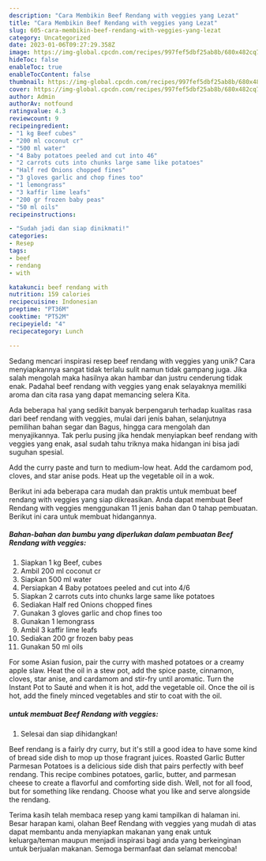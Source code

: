 ```yaml
---
description: "Cara Membikin Beef Rendang with veggies yang Lezat"
title: "Cara Membikin Beef Rendang with veggies yang Lezat"
slug: 605-cara-membikin-beef-rendang-with-veggies-yang-lezat
category: Uncategorized
date: 2023-01-06T09:27:29.358Z
image: https://img-global.cpcdn.com/recipes/997fef5dbf25ab8b/680x482cq70/beef-rendang-with-veggies-foto-resep-utama.jpg
hideToc: false
enableToc: true
enableTocContent: false
thumbnail: https://img-global.cpcdn.com/recipes/997fef5dbf25ab8b/680x482cq70/beef-rendang-with-veggies-foto-resep-utama.jpg
cover: https://img-global.cpcdn.com/recipes/997fef5dbf25ab8b/680x482cq70/beef-rendang-with-veggies-foto-resep-utama.jpg
author: Admin
authorAv: notfound
ratingvalue: 4.3
reviewcount: 9
recipeingredient:
- "1 kg Beef cubes"
- "200 ml coconut cr"
- "500 ml water"
- "4 Baby potatoes peeled and cut into 46"
- "2 carrots cuts into chunks large same like potatoes"
- "Half red Onions chopped fines"
- "3 gloves garlic and chop fines too"
- "1 lemongrass"
- "3 kaffir lime leafs"
- "200 gr frozen baby peas"
- "50 ml oils"
recipeinstructions:

- "Sudah jadi dan siap dinikmati!"
categories:
- Resep
tags:
- beef
- rendang
- with

katakunci: beef rendang with 
nutrition: 159 calories
recipecuisine: Indonesian
preptime: "PT36M"
cooktime: "PT52M"
recipeyield: "4"
recipecategory: Lunch

---
```





Sedang mencari inspirasi resep beef rendang with veggies yang unik? Cara menyiapkannya sangat tidak terlalu sulit namun tidak gampang juga. Jika salah mengolah maka hasilnya akan hambar dan justru cenderung tidak enak. Padahal beef rendang with veggies yang enak selayaknya memiliki aroma dan cita rasa yang dapat memancing selera Kita.





Ada beberapa hal yang sedikit banyak berpengaruh terhadap kualitas rasa dari beef rendang with veggies, mulai dari jenis bahan, selanjutnya pemilihan bahan segar dan Bagus, hingga cara mengolah dan menyajikannya. Tak perlu pusing jika hendak menyiapkan beef rendang with veggies yang enak,      asal sudah tahu triknya maka hidangan ini bisa jadi suguhan spesial.














Add the curry paste and turn to medium-low heat. Add the cardamom pod, cloves, and star anise pods. Heat up the vegetable oil in a wok.






Berikut ini ada beberapa cara mudah dan praktis untuk membuat beef rendang with veggies yang siap dikreasikan. Anda dapat membuat Beef Rendang with veggies menggunakan 11 jenis bahan dan 0 tahap pembuatan. Berikut ini cara untuk membuat hidangannya.

<!--inarticleads1-->

##### Bahan-bahan dan bumbu yang diperlukan dalam pembuatan Beef Rendang with veggies:

1. Siapkan 1 kg Beef, cubes
1. Ambil 200 ml coconut cr
1. Siapkan 500 ml water
1. Persiapkan 4 Baby potatoes peeled and cut into 4/6
1. Siapkan 2 carrots cuts into chunks large same like potatoes
1. Sediakan Half red Onions chopped fines
1. Gunakan 3 gloves garlic and chop fines too
1. Gunakan 1 lemongrass
1. Ambil 3 kaffir lime leafs
1. Sediakan 200 gr frozen baby peas
1. Gunakan 50 ml oils


For some Asian fusion, pair the curry with mashed potatoes or a creamy apple slaw. Heat the oil in a stew pot, add the spice paste, cinnamon, cloves, star anise, and cardamom and stir-fry until aromatic. Turn the Instant Pot to Sauté and when it is hot, add the vegetable oil. Once the oil is hot, add the finely minced vegetables and stir to coat with the oil. 

<!--inarticleads2-->

#####  untuk membuat Beef Rendang with veggies:


1. Selesai dan siap dihidangkan!

Beef rendang is a fairly dry curry, but it&#39;s still a good idea to have some kind of bread side dish to mop up those fragrant juices. Roasted Garlic Butter Parmesan Potatoes is a delicious side dish that pairs perfectly with beef rendang. This recipe combines potatoes, garlic, butter, and parmesan cheese to create a flavorful and comforting side dish. Well, not for all food, but for something like rendang. Choose what you like and serve alongside the rendang. 

Terima kasih telah membaca resep yang kami tampilkan di halaman ini. Besar harapan kami, olahan Beef Rendang with veggies yang mudah di atas dapat membantu anda menyiapkan makanan yang enak untuk keluarga/teman maupun menjadi inspirasi bagi anda yang berkeinginan untuk berjualan makanan. Semoga bermanfaat dan selamat mencoba!
